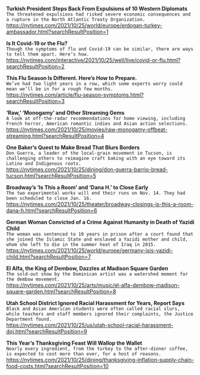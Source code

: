 **Turkish President Steps Back From Expulsions of 10 Western Diplomats**\
`The threatened expulsions had risked severe economic consequences and a rupture in the North Atlantic Treaty Organization.`\
https://nytimes.com/2021/10/25/world/europe/erdogan-turkey-ambassador.html?searchResultPosition=1

**Is It Covid-19 or the Flu?**\
`Though the symptoms of flu and Covid-19 can be similar, there are ways to tell them apart. Here’s how.`\
https://nytimes.com/interactive/2021/10/25/well/live/covid-or-flu.html?searchResultPosition=2

**This Flu Season Is Different. Here’s How to Prepare.**\
`We’ve had two light years in a row, which some experts worry could mean we’ll be in for a rough few months.`\
https://nytimes.com/article/flu-season-symptoms.html?searchResultPosition=3

**‘Raw,’ ‘Monogamy’ and Other Streaming Gems**\
`A look at off-the-radar recommendations for home viewing, including French horror, American romantic indies and Asian action selections.`\
https://nytimes.com/2021/10/25/movies/raw-monogamy-offbeat-streaming.html?searchResultPosition=4

**One Baker’s Quest to Make Bread That Blurs Borders**\
`Don Guerra, a leader of the local-grain movement in Tucson, is challenging others to reimagine craft baking with an eye toward its Latino and Indigenous roots.`\
https://nytimes.com/2021/10/25/dining/don-guerra-barrio-bread-tucson.html?searchResultPosition=5

**Broadway’s ‘Is This a Room’ and ‘Dana H.’ to Close Early**\
`The two experimental works will end their runs on Nov. 14. They had been scheduled to close Jan. 16.`\
https://nytimes.com/2021/10/25/theater/broadway-closings-is-this-a-room-dana-h.html?searchResultPosition=6

**German Woman Convicted of a Crime Against Humanity in Death of Yazidi Child**\
`The woman was sentenced to 10 years in prison after a court found that she joined the Islamic State and enslaved a Yazidi mother and child, whom she left to die in the summer heat of Iraq in 2015.`\
https://nytimes.com/2021/10/25/world/europe/germany-isis-yazidi-child.html?searchResultPosition=7

**El Alfa, the King of Dembow, Dazzles at Madison Square Garden**\
`The sold-out show by the Dominican artist was a watershed moment for the dembow movement.`\
https://nytimes.com/2021/10/25/arts/music/el-alfa-dembow-madison-square-garden.html?searchResultPosition=8

**Utah School District Ignored Racial Harassment for Years, Report Says**\
`Black and Asian American students were often called racial slurs, while teachers and staff members ignored their complaints, the Justice Department found.`\
https://nytimes.com/2021/10/25/us/utah-school-racial-harassment-doj.html?searchResultPosition=9

**This Year’s Thanksgiving Feast Will Wallop the Wallet**\
`Nearly every ingredient, from the turkey to the after-dinner coffee, is expected to cost more than ever, for a host of reasons.`\
https://nytimes.com/2021/10/25/dining/thanksgiving-inflation-supply-chain-food-costs.html?searchResultPosition=10

